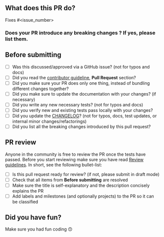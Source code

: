 ## What does this PR do?

<!--
Please include a summary of the change and which issue is fixed.
 Please also include relevant motivation and context.
 List any dependencies that are required for this change.

If we didn't discuss your PR in Github issues there's a high chance it will not be merged.

The following links the related issue to the PR (https://docs.github.com/en/free-pro-team@latest/github/managing-your-work-on-github/linking-a-pull-request-to-an-issue#linking-a-pull-request-to-an-issue-using-a-keyword)
-->
Fixes #<issue_number>

### Does your PR introduce any breaking changes ? If yes, please list them.

<!-- In the CHANGELOG, separate each item in the unreleased section by a blank line to reduce collisions -->

## Before submitting
- [ ] Was this discussed/approved via a GitHub issue? (not for typos and docs)
- [ ] Did you read the [contributor guideline](https://github.com/PyTorchLightning/pytorch-lightning/blob/master/.github/CONTRIBUTING.md), **Pull Request** section?
- [ ] Did you make sure your PR does only one thing, instead of bundling different changes together?
- [ ] Did you make sure to update the documentation with your changes? (if necessary)
- [ ] Did you write any new necessary tests? (not for typos and docs)
- [ ] Did you verify new and existing tests pass locally with your changes?
- [ ] Did you update the [CHANGELOG](https://github.com/PyTorchLightning/pytorch-lightning/blob/master/CHANGELOG.md)? (not for typos, docs, test updates, or internal minor changes/refactorings)
- [ ] Did you list all the breaking changes introduced by this pull request?

<!-- For CHANGELOG separate each item in the unreleased section by a blank line to reduce collisions -->

## PR review
Anyone in the community is free to review the PR once the tests have passed.
Before you start reviewing make sure you have read [Review guidelines](https://github.com/PyTorchLightning/pytorch-lightning/wiki/Review-guidelines). In short, see the following bullet-list:

 - [ ] Is this pull request ready for review? (if not, please submit in draft mode)
 - [ ] Check that all items from **Before submitting** are resolved
 - [ ] Make sure the title is self-explanatory and the description concisely explains the PR
 - [ ] Add labels and milestones (and optionally projects) to the PR so it can be classified

## Did you have fun?
Make sure you had fun coding 🙃
